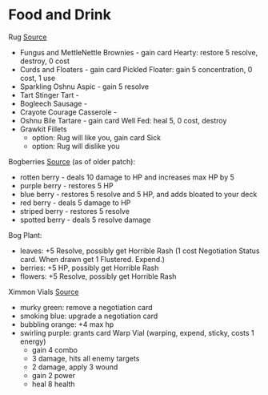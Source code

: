
# Food and Drink


Rug [Source](https://forums.kleientertainment.com/forums/topic/113370-rugs-food/)
* Fungus and MettleNettle Brownies - gain card Hearty: restore 5 resolve, destroy, 0 cost
* Curds and Floaters - gain card Pickled Floater: gain 5 concentration, 0 cost, 1 use
* Sparkling Oshnu Aspic - gain 5 resolve
* Tart Stinger Tart - 
* Bogleech Sausage - 
* Crayote Courage Casserole - 
* Oshnu Bile Tartare - gain card Well Fed: heal 5, 0 cost, destroy
* Grawkit Fillets
    * option: Rug will like you, gain card Sick
    * option: Rug will dislike you 


Bogberries [Source](https://forums.kleientertainment.com/forums/topic/114239-new-character-new-random-events-rooks-events-and-opportunities-list/) (as of older patch):
* rotten berry - deals 10 damage to HP and increases max HP by 5
* purple berry - restores 5 HP
* blue berry - restores 5 resolve and 5 HP, and adds bloated to your deck
* red berry - deals 5 damage to HP
* striped berry - restores 5 resolve
* spotted berry - deals 5 resolve damage

Bog Plant:
* leaves: +5 Resolve, possibly get Horrible Rash (1 cost Negotiation Status card. When drawn get 1 Flustered. Expend.)
* berries: +5 HP, possibly get Horrible Rash
* flowers: +5 Resolve, possibly get Horrible Rash

Ximmon Vials [Source](https://www.reddit.com/r/griftlands/comments/i7fdl1/ximmons_vial_experiments_spoilers_intendedsought/)
* murky green: remove a negotiation card
* smoking blue: upgrade a negotiation card
* bubbling orange: +4 max hp
* swirling purple: grants card Warp Vial (warping, expend, sticky, costs 1 energy)
    * gain 4 combo
    * 3 damage, hits all enemy targets
    * 2 damage, apply 3 wound
    * gain 2 power
    * heal 8 health
